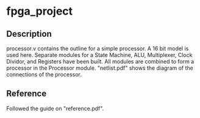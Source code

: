 # fpga_project

## Description 
processor.v contains the outline for a simple processor. A 16 bit model is used here. 
Separate modules for a State Machine, ALU, Multiplexer, Clock Dividor, and Registers have been built. 
All modules are combined to form a processor in the Processor module. "netlist.pdf" shows the diagram of 
the connections of the processor. 


## Reference
Followed the guide on "reference.pdf". 